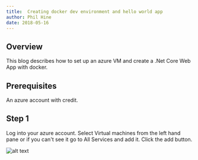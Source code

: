 ```yaml
---
title:  Creating docker dev environment and hello world app
author: Phil Hine
date: 2018-05-16
--- 
```


## Overview
This blog describes how to set up an azure VM and create a .Net Core Web App with docker. 

## Prerequisites
An azure account with credit.

## Step 1

Log into your azure account.
Select Virtual machines from the left hand pane or if you can't see it go to All Services and add it. Click the add button.

![alt text](https://github.com/BenchProjects/PWS-Blog/assets/images/CreateAzureVM_1.png  "Logo Title Text 1")


